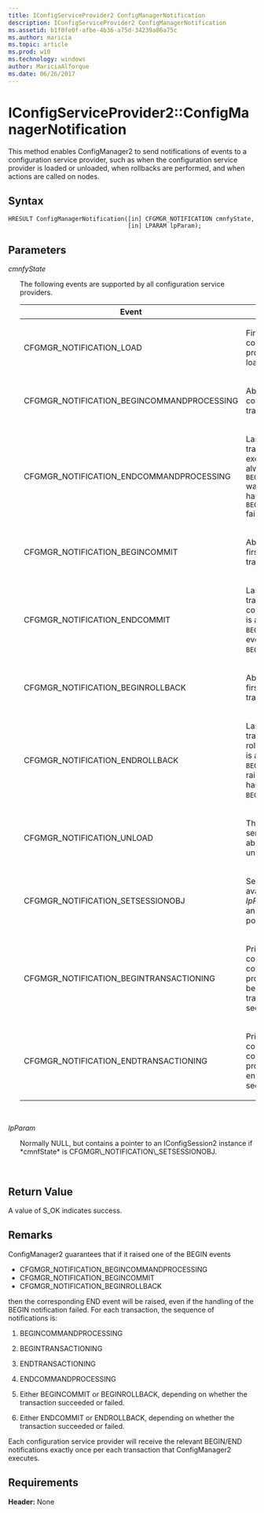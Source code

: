 ```yaml
---
title: IConfigServiceProvider2 ConfigManagerNotification
description: IConfigServiceProvider2 ConfigManagerNotification
ms.assetid: b1f0fe0f-afbe-4b36-a75d-34239a86a75c
ms.author: maricia
ms.topic: article
ms.prod: w10
ms.technology: windows
author: MariciaAlforque
ms.date: 06/26/2017
---
```


# IConfigServiceProvider2::ConfigManagerNotification


This method enables ConfigManager2 to send notifications of events to a configuration service provider, such as when the configuration service provider is loaded or unloaded, when rollbacks are performed, and when actions are called on nodes.

## Syntax


``` syntax
HRESULT ConfigManagerNotification([in] CFGMGR_NOTIFICATION cmnfyState, 
                                  [in] LPARAM lpParam);
```

## Parameters


<a href="" id="cmnfystate"></a>*cmnfyState*
<ul style="list-style-type:none">
<li>
The following events are supported by all configuration service providers.

<table>
<colgroup>
<col width="50%" />
<col width="50%" />
</colgroup>
<thead>
<tr class="header">
<th>Event</th>
<th>Description</th>
</tr>
</thead>
<tbody>
<tr class="odd">
<td><p>CFGMGR_NOTIFICATION_LOAD</p></td>
<td><p>First time the configuration service provider is loaded/instantiated.</p></td>
</tr>
<tr class="even">
<td><p>CFGMGR_NOTIFICATION_BEGINCOMMANDPROCESSING</p></td>
<td><p>About to run the first command of a transaction.</p></td>
</tr>
<tr class="odd">
<td><p>CFGMGR_NOTIFICATION_ENDCOMMANDPROCESSING</p></td>
<td><p>Last command of transaction has executed. This event is always raised if <code>BEGINCOMMANDPROCESSING</code> was raised, even if the handling of <code>BEGINCOMMANDPROCESSING</code> failed.</p></td>
</tr>
<tr class="even">
<td><p>CFGMGR_NOTIFICATION_BEGINCOMMIT</p></td>
<td><p>About to commit the first command of a transaction.</p></td>
</tr>
<tr class="odd">
<td><p>CFGMGR_NOTIFICATION_ENDCOMMIT</p></td>
<td><p>Last command of a transaction has been committed. This event is always raised if <code>BEGINCOMMIT</code> was raised, even if the handling of <code>BEGINCOMMIT</code> failed.</p></td>
</tr>
<tr class="even">
<td><p>CFGMGR_NOTIFICATION_BEGINROLLBACK</p></td>
<td><p>About to roll back the first command of the transaction.</p></td>
</tr>
<tr class="odd">
<td><p>CFGMGR_NOTIFICATION_ENDROLLBACK</p></td>
<td><p>Last command of the transaction has been rolled back. This event is always raised if <code>BEGINROLLBACK</code> was raised, even if the handling of <code>BEGINROLLBACK</code> failed.</p></td>
</tr>
<tr class="even">
<td><p>CFGMGR_NOTIFICATION_UNLOAD</p></td>
<td><p>The configuration service provider is about to be unloaded/deleted.</p></td>
</tr>
<tr class="odd">
<td><p>CFGMGR_NOTIFICATION_SETSESSIONOBJ</p></td>
<td><p>Session object is available for use; <em>lpParam</em> can be cast to an IConfigSession2 pointer.</p></td>
</tr>
<tr class="even">
<td><p>CFGMGR_NOTIFICATION_BEGINTRANSACTIONING</p></td>
<td><p>Primarily used for compatibility with v1 configuration service providers. Signals the beginning of a transactioning sequence.</p></td>
</tr>
<tr class="odd">
<td><p>CFGMGR_NOTIFICATION_ENDTRANSACTIONING</p></td>
<td><p>Primarily used for compatibility with v1 configuration service providers. Signals the end of a transactioning sequence.</p></td>
</tr>
</tbody>
</table>
</li>
</ul>
<br>


<a href="" id="lpparam"></a>*lpParam*
<ul style="list-style-type:none">
<li>
Normally NULL, but contains a pointer to an IConfigSession2 instance if *cmnfState* is CFGMGR\_NOTIFICATION\_SETSESSIONOBJ.
</li>
</ul>
<br>

## Return Value

A value of S\_OK indicates success.

## Remarks

ConfigManager2 guarantees that if it raised one of the BEGIN events

-   CFGMGR\_NOTIFICATION\_BEGINCOMMANDPROCESSING
-   CFGMGR\_NOTIFICATION\_BEGINCOMMIT
-   CFGMGR\_NOTIFICATION\_BEGINROLLBACK

then the corresponding END event will be raised, even if the handling of the BEGIN notification failed.
For each transaction, the sequence of notifications is:

1.  BEGINCOMMANDPROCESSING

2.  BEGINTRANSACTIONING

3.  ENDTRANSACTIONING

4.  ENDCOMMANDPROCESSING

5.  Either BEGINCOMMIT or BEGINROLLBACK, depending on whether the transaction succeeded or failed.

6.  Either ENDCOMMIT or ENDROLLBACK, depending on whether the transaction succeeded or failed.

Each configuration service provider will receive the relevant BEGIN/END notifications exactly once per each transaction that ConfigManager2 executes.

## Requirements

**Header:** None

 






